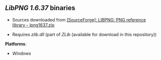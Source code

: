 *LibPNG 1.6.37* binaries
------------------------

- Sources downloaded from [[SourceForge]: LIBPNG: PNG reference library - lpng1637.zip](https://sourceforge.net/projects/libpng/files/libpng16/1.6.37/lpng1637.zip/download)

- Requires *zlib.dll* (part of *ZLib* (available for download in this repository))

**Platforms**:
- *Windows*

